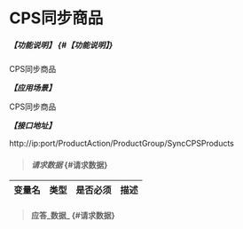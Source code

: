 # CPS同步商品

##### _【功能说明】_ {#【功能说明】}

CPS同步商品

_**【应用场景】**_

CPS同步商品


_**【接口地址】**_

http://ip:port/ProductAction/ProductGroup/SyncCPSProducts

> #### _请求数据_ {#请求数据}

| 变量名 | 类型 | 是否必须 | 描述 |
| :--- | :--- | :--- | :--- |


> #### 应答_数据_ {#请求数据}



